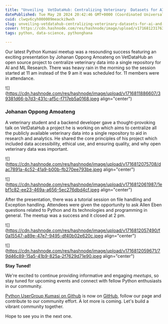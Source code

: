 ```yaml
---
title: "Unveiling  VetDataHub: Centralizing Veterinary  Datasets for AI and ML Research"
datePublished: Tue May 28 2024 20:42:46 GMT+0000 (Coordinated Universal Time)
cuid: clwqv6cyh000009meacki9wxh
slug: unveiling-vetdatahub-centralizing-veterinary-datasets-for-ai-and-ml-research
cover: https://cdn.hashnode.com/res/hashnode/image/upload/v1716812317636/c3f5dff9-b11b-42bb-8a52-c798f40fead4.jpeg
tags: python, data-science, pythonghana

---
```


Our latest Python Kumasi meetup was a resounding success featuring an exciting presentation by Johanan Oppong Amoateng on VetDataHub an open source project to centralize veterinary data into a single repository for AI and ML Research. There was heavy rain in the morning so the session started at 11 am instead of the 9 am it was scheduled for. 11 members were in attendance.

![](https://cdn.hashnode.com/res/hashnode/image/upload/v1716811886607/39381d66-b7d3-431c-af5c-f717eb5a0168.jpeg align="center")

### Johanan Oppong Amoateng

A veterinary student and a backend developer gave a thought-provoking talk on VetDataHub a project he is working on which aims to centralize all the publicly available veterinary data into a single repository to aid in research and analytics. He shared the core principles of his project which included data accessibility, ethical use, and ensuring quality, and why open veterinary data was important.

![](https://cdn.hashnode.com/res/hashnode/image/upload/v1716812075708/dac7891a-4c52-41a9-b00b-fb270ee793be.jpeg align="center")

![](https://cdn.hashnode.com/res/hashnode/image/upload/v1716812061987/1ebf1c82-ee23-469a-a656-5ec276dbd4cf.jpeg align="center")

After the presentation, there was a tutorial session on file handling and Exception handling. Attendees were given the opportunity to ask Allen Eben questions related to Python and its technologies and programming in general. The meetup was a success and it closed at 2 pm.

![](https://cdn.hashnode.com/res/hashnode/image/upload/v1716812057490/f0a15547-a89e-47e7-9495-df40b02e620c.jpeg align="center")

![](https://cdn.hashnode.com/res/hashnode/image/upload/v1716812059671/79d46c89-15a5-41b9-825a-2f7629d71e90.jpeg align="center")

**Stay Tuned!**

We're excited to continue providing informative and engaging *meetups*, so stay tuned for upcoming events and connect with fellow Python enthusiasts in our community.

[Python UserGroup Kumasi on Github](https://github.com/pythonkumasi) is now on [GitHub](https://github.com/pythonkumasi), follow our page and contribute to our community effort. A lot more is coming. Let's build a vibrant community together.

Hope to see you in the next one.